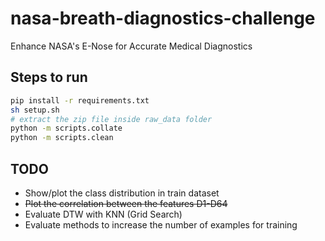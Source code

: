 # nasa-breath-diagnostics-challenge
Enhance NASA's E-Nose for Accurate Medical Diagnostics

## Steps to run

```bash
pip install -r requirements.txt
sh setup.sh
# extract the zip file inside raw_data folder
python -m scripts.collate
python -m scripts.clean
```

## TODO

- Show/plot the class distribution in train dataset
- ~~Plot the correlation between the features D1-D64~~
- Evaluate DTW with KNN (Grid Search)
- Evaluate methods to increase the number of examples for training
